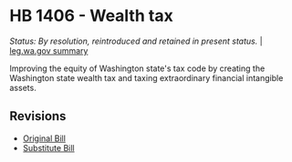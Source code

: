 # HB 1406 - Wealth tax
*Status: By resolution, reintroduced and retained in present status.* | [leg.wa.gov summary](https://app.leg.wa.gov/billsummary?BillNumber=1406&Year=2021)

Improving the equity of Washington state's tax code by creating the Washington state wealth tax and taxing extraordinary financial intangible assets.

## Revisions
* [Original Bill](1/)
* [Substitute Bill](S/)